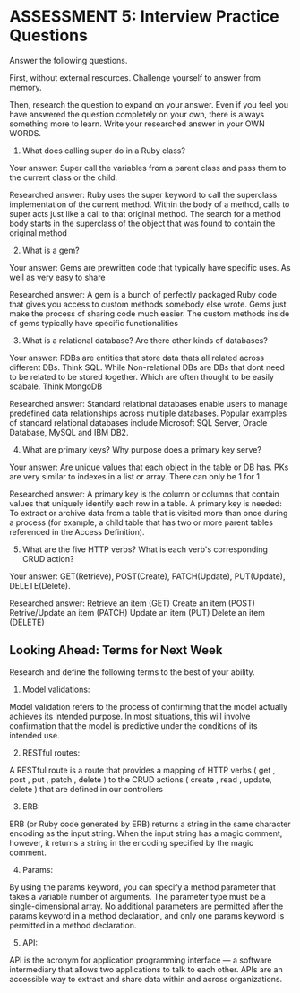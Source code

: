# ASSESSMENT 5: Interview Practice Questions

Answer the following questions.

First, without external resources. Challenge yourself to answer from memory.

Then, research the question to expand on your answer. Even if you feel you have answered the question completely on your own, there is always something more to learn. Write your researched answer in your OWN WORDS.

1. What does calling super do in a Ruby class?   

Your answer:
Super call the variables from a parent class and pass them to the current class or the child.

Researched answer:
Ruby uses the super keyword to call the superclass implementation of the current method. Within the body of a method, calls to super acts just like a call to that original method. The search for a method body starts in the superclass of the object that was found to contain the original method

2. What is a gem?

Your answer:
Gems are prewritten code that typically have specific uses. As well as very easy to share

Researched answer:
A gem is a bunch of perfectly packaged Ruby code that gives you access to custom methods somebody else wrote. Gems just make the process of sharing code much easier. The custom methods inside of gems typically have specific functionalities

3. What is a relational database? Are there other kinds of databases?

Your answer:
RDBs are entities that store data thats all related across different DBs. Think SQL. While Non-relational DBs are DBs that dont need to be related to be stored together. Which are often thought to be easily scabale. Think MongoDB

Researched answer:
Standard relational databases enable users to manage predefined data relationships across multiple databases. Popular examples of standard relational databases include Microsoft SQL Server, Oracle Database, MySQL and IBM DB2.

4. What are primary keys? Why purpose does a primary key serve?

Your answer:
Are unique values that each object in the table or DB has. PKs are very similar to indexes in a list or array. There can only be 1 for 1

Researched answer:
A primary key is the column or columns that contain values that uniquely identify each row in a table. A primary key is needed: To extract or archive data from a table that is visited more than once during a process (for example, a child table that has two or more parent tables referenced in the Access Definition).

5. What are the five HTTP verbs? What is each verb's corresponding CRUD action?

Your answer:
GET(Retrieve), POST(Create), PATCH(Update), PUT(Update), DELETE(Delete).

Researched answer:
Retrieve an item (GET)
Create an item (POST)
Retrive/Update an item (PATCH)
Update an item (PUT)
Delete an item (DELETE)

## Looking Ahead: Terms for Next Week

Research and define the following terms to the best of your ability.

1. Model validations:

Model validation refers to the process of confirming that the model actually achieves its intended purpose. In most situations, this will involve confirmation that the model is predictive under the conditions of its intended use.

2. RESTful routes:

A RESTful route is a route that provides a mapping of HTTP verbs ( get , post , put , patch , delete ) to the CRUD actions ( create , read , update, delete ) that are defined in our controllers

3. ERB:

ERB (or Ruby code generated by ERB) returns a string in the same character encoding as the input string. When the input string has a magic comment, however, it returns a string in the encoding specified by the magic comment.

4. Params:

By using the params keyword, you can specify a method parameter that takes a variable number of arguments. The parameter type must be a single-dimensional array. No additional parameters are permitted after the params keyword in a method declaration, and only one params keyword is permitted in a method declaration.

5. API:

API is the acronym for application programming interface — a software intermediary that allows two applications to talk to each other. APIs are an accessible way to extract and share data within and across organizations.
